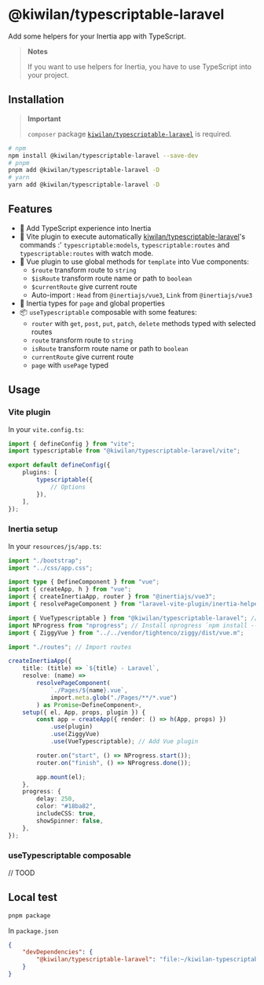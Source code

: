 # @kiwilan/typescriptable-laravel

Add some helpers for your Inertia app with TypeScript.

> **Notes**
>
> If you want to use helpers for Inertia, you have to use TypeScript into your project.

## Installation

> **Important**
>
> `composer` package [`kiwilan/typescriptable-laravel`](https://github.com/kiwilan/typescriptable-laravel) is required.

```bash
# npm
npm install @kiwilan/typescriptable-laravel --save-dev
# pnpm
pnpm add @kiwilan/typescriptable-laravel -D
# yarn
yarn add @kiwilan/typescriptable-laravel -D
```

## Features

-   🦾 Add TypeScript experience into Inertia
-   💨 Vite plugin to execute automatically [kiwilan/typescriptable-laravel](https://github.com/kiwilan/typescriptable-laravel)'s commands :' `typescriptable:models`, `typescriptable:routes` and `typescriptable:routes` with watch mode.
-   💚 Vue plugin to use global methods for `template` into Vue components:
    -   `$route` transform route to `string`
    -   `$isRoute` transform route name or path to `boolean`
    -   `$currentRoute` give current route
    -   Auto-import : `Head` from `@inertiajs/vue3`, `Link` from `@inertiajs/vue3`
-   💜 Inertia types for `page` and global properties
-   📦 `useTypescriptable` composable with some features:
    -   `router` with `get`, `post`, `put`, `patch`, `delete` methods typed with selected routes
    -   `route` transform route to `string`
    -   `isRoute` transform route name or path to `boolean`
    -   `currentRoute` give current route
    -   `page` with `usePage` typed

## Usage

### Vite plugin

In your `vite.config.ts`:

```ts
import { defineConfig } from "vite";
import typescriptable from "@kiwilan/typescriptable-laravel/vite";

export default defineConfig({
    plugins: [
        typescriptable({
            // Options
        }),
    ],
});
```

### Inertia setup

In your `resources/js/app.ts`:

```ts
import "./bootstrap";
import "../css/app.css";

import type { DefineComponent } from "vue";
import { createApp, h } from "vue";
import { createInertiaApp, router } from "@inertiajs/vue3";
import { resolvePageComponent } from "laravel-vite-plugin/inertia-helpers";

import { VueTypescriptable } from "@kiwilan/typescriptable-laravel"; // Import VueTypescriptable
import NProgress from "nprogress"; // Install nprogress `npm install --save-dev nprogress`
import { ZiggyVue } from "../../vendor/tightenco/ziggy/dist/vue.m";

import "./routes"; // Import routes

createInertiaApp({
    title: (title) => `${title} - Laravel`,
    resolve: (name) =>
        resolvePageComponent(
            `./Pages/${name}.vue`,
            import.meta.glob("./Pages/**/*.vue")
        ) as Promise<DefineComponent>,
    setup({ el, App, props, plugin }) {
        const app = createApp({ render: () => h(App, props) })
            .use(plugin)
            .use(ZiggyVue)
            .use(VueTypescriptable); // Add Vue plugin

        router.on("start", () => NProgress.start());
        router.on("finish", () => NProgress.done());

        app.mount(el);
    },
    progress: {
        delay: 250,
        color: "#18ba82",
        includeCSS: true,
        showSpinner: false,
    },
});
```

### useTypescriptable composable

// TOOD

## Local test

```bash
pnpm package
```

In `package.json`

```json
{
    "devDependencies": {
        "@kiwilan/typescriptable-laravel": "file:~/kiwilan-typescriptable-laravel.tgz"
    }
}
```
